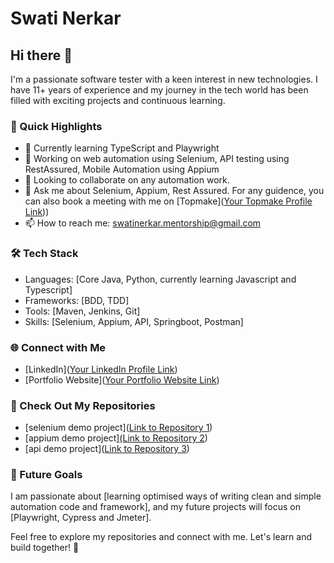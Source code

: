 # Swati Nerkar

## Hi there 👋

I'm a passionate software tester with a keen interest in new technologies. I have 11+ years of experience and my journey in the tech world has been filled with exciting projects and continuous learning.

### 🚀 Quick Highlights

- 🌱 Currently learning TypeScript and Playwright
- 💼 Working on web automation using Selenium, API testing using RestAssured, Mobile Automation using Appium
- 👯 Looking to collaborate on any automation work.
- 💬 Ask me about Selenium, Appium, Rest Assured. For any guidence, you can also book a meeting with me on [Topmake]([Your Topmake Profile Link](https://topmate.io/swati_nerkar)))
- 📫 How to reach me: swatinerkar.mentorship@gmail.com

### 🛠️ Tech Stack

- Languages: [Core Java, Python, currently learning Javascript and Typescript]
- Frameworks: [BDD, TDD]
- Tools: [Maven, Jenkins, Git]
- Skills: [Selenium, Appium, API, Springboot, Postman]

### 🌐 Connect with Me

- [LinkedIn]([Your LinkedIn Profile Link](https://www.linkedin.com/in/swatinerkar/))
- [Portfolio Website]([Your Portfolio Website Link](https://swatinerkar.wordpress.com/))

### 📂 Check Out My Repositories

- [selenium demo project]([Link to Repository 1](https://github.com/swatinerkar/selenium-testng-demo-project))
- [appium demo project][(Link to Repository 2](https://github.com/swatinerkar/appium-testng-project))
- [api demo project]([Link to Repository 3](https://github.com/swatinerkar/API_RestAssured))

### 🎯 Future Goals

I am passionate about [learning optimised ways of writing clean and simple automation code and framework], and my future projects will focus on [Playwright, Cypress and Jmeter].

Feel free to explore my repositories and connect with me. Let's learn and build together! 🚀





<!--
**swatinerkar/swatinerkar** is a ✨ _special_ ✨ repository because its `README.md` (this file) appears on your GitHub profile.

Here are some ideas to get you started:

- 🔭 I’m currently working on ...
- 🌱 I’m currently learning ...
- 👯 I’m looking to collaborate on ...
- 🤔 I’m looking for help with ...


- 😄 Pronouns: ...
- ⚡ Fun fact: ...
-->
